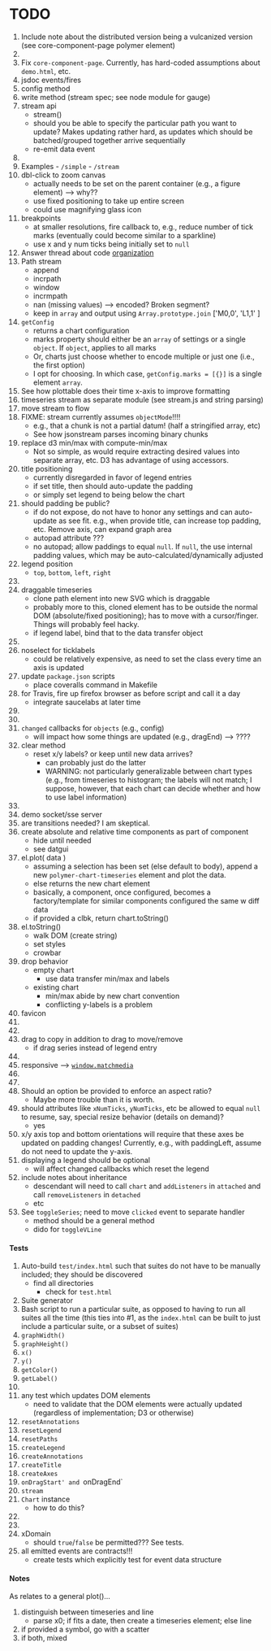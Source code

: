 TODO
====

1. 	Include note about the distributed version being a vulcanized version (see core-component-page polymer element)
2. 	
3. 	Fix `core-component-page`. Currently, has hard-coded assumptions about `demo.html`, etc.
4. 	jsdoc events/fires
5. 	config method
6. 	write method (stream spec; see node module for gauge)
7. 	stream api
	- 	stream()
	-	should you be able to specify the particular path you want to update? Makes updating rather hard, as updates which should be batched/grouped together arrive sequentially
	- 	re-emit data event
8. 	
9. 	Examples
		- 	`/simple`
		-	`/stream`
10. dbl-click to zoom canvas
	-	actually needs to be set on the parent container (e.g., a figure element) --> why??
	-	use fixed positioning to take up entire screen
	-	could use magnifying glass icon
11. breakpoints
	- 	at smaller resolutions, fire callback to, e.g., reduce number of tick marks (eventually could become similar to a sparkline)
	-	use x and y num ticks being initially set to `null`
12. Answer thread about code [organization](x-webdoc://ED43E348-979D-4AA7-89A7-9ED0353AFA37/#group_thread_5)
13. Path stream
	-	append
	-	incrpath
	- 	window
	-	incrmpath
	- 	nan (missing values) --> encoded? Broken segment?
	- 	keep in `array` and output using `Array.prototype.join` ['M0,0', 'L1,1' ]
14. `getConfig`
	-	returns a chart configuration
	- 	marks property should either be an `array` of settings or a single `object`. If `object`, applies to all marks
	- 	Or, charts just choose whether to encode multiple or just one (i.e., the first option)
	- 	I opt for choosing. In which case, `getConfig.marks = [{}]` is a single element `array`.
15. See how plottable does their time x-axis to improve formatting 
16. timeseries stream as separate module (see stream.js and string parsing)
17. move stream to flow
18. FIXME: stream currently assumes `objectMode`!!!!
	-	e.g., that a chunk is not a partial datum! (half a stringified array, etc)
	-	See how jsonstream parses incoming binary chunks
19. replace d3 min/max with compute-min/max
	- 	Not so simple, as would require extracting desired values into separate array, etc. D3 has advantage of using accessors.
20. title positioning
	- 	currently disregarded in favor of legend entries
	- 	if set title, then should auto-update the padding
	- 	or simply set legend to being below the chart
21. should padding be public?
	- 	if do not expose, do not have to honor any settings and can auto-update as see fit. e.g., when provide title, can increase top padding, etc. Remove axis, can expand graph area
	-	autopad attribute ???
	-	no autopad; allow paddings to equal `null`. If `null`, the use internal padding values, which may be auto-calculated/dynamically adjusted
22. legend position
	-	`top`, `bottom`, `left`, `right`
23. 
24. draggable timeseries
	-	clone path element into new SVG which is draggable
	- 	probably more to this, cloned element has to be outside the normal DOM (absolute/fixed positioning); has to move with a cursor/finger. Things will probably feel hacky.
	-	if legend label, bind that to the data transfer object
25. 
26. noselect for ticklabels
	-	could be relatively expensive, as need to set the class every time an axis is updated
27. update `package.json` scripts
	- 	place coveralls command in Makefile
28. for Travis, fire up firefox browser as before script and call it a day
	- 	integrate saucelabs at later time
29. 
30. 
31. `changed` callbacks for `objects` (e.g., config)
	-	will impact how some things are updated (e.g., dragEnd) --> ????
32. clear method
	-	reset x/y labels? or keep until new data arrives?
		*	can probably just do the latter
		*	WARNING: not particularly generalizable between chart types (e.g., from timeseries to histogram; the labels will not match; I suppose, however, that each chart can decide whether and how to use label information)
33. 
34. demo socket/sse server
35. are transitions needed? I am skeptical.
36. create absolute and relative time components as part of component
	-	hide until needed
	- 	see datgui
37. el.plot( data )
	-	assuming a selection has been set (else default to body), append a new `polymer-chart-timeseries` element and plot the data.
	-	else returns the new chart element
	- 	basically, a component, once configured, becomes a factory/template for similar components configured the same w diff data
	-	if provided a clbk, return chart.toString()
38. el.toString()
	-	walk DOM (create string)
	-	set styles
	-	crowbar
39. drop behavior
	- 	empty chart
		-	use data transfer min/max and labels
	-	existing chart
		-	min/max abide by new chart convention
		-	conflicting y-labels is a problem
40. favicon
41. 
42. 
43. drag to copy in addition to drag to move/remove
	-	if drag series instead of legend entry
44. 
45. responsive --> [`window.matchmedia`](https://developer.mozilla.org/en-US/docs/Web/API/Window.matchMedia)
46. 
47. 
48. Should an option be provided to enforce an aspect ratio?
	-	Maybe more trouble than it is worth.
49. should attributes like `xNumTicks`, `yNumTicks`, etc be allowed to equal `null` to resume, say, special resize behavior (details on demand)?
	- 	yes
50. x/y axis top and bottom orientations will require that these axes be updated on padding changes! Currently, e.g., with paddingLeft, assume do not need to update the y-axis.
51. displaying a legend should be optional
	-	will affect changed callbacks which reset the legend
52. include notes about inheritance
	- 	descendant will need to call `chart` and `addListeners` in `attached` and call `removeListeners` in `detached`
	-	etc
53. See `toggleSeries`; need to move `clicked` event to separate handler
	- 	method should be a general method
	-	dido for `toggleVLine`


#### Tests

1. 	Auto-build `test/index.html` such that suites do not have to be manually included; they should be discovered
	- 	find all directories
		-	check for `test.html`
2. 	Suite generator
3. 	Bash script to run a particular suite, as opposed to having to run all suites all the time (this ties into #1, as the `index.html` can be built to just include a particular suite, or a subset of suites)
4. 	`graphWidth()`
5. 	`graphHeight()`
6. 	`x()`
7. 	`y()`
8. 	`getColor()`
9. 	`getLabel()`
10. 
11. any test which updates DOM elements
	-	need to validate that the DOM elements were actually updated (regardless of implementation; D3 or otherwise)
12. `resetAnnotations`
13. `resetLegend`
14. `resetPaths`
15. `createLegend`
16. `createAnnotations`
17. `createTitle`
18. `createAxes`
19. `onDragStart' and `onDragEnd`
20. `stream`
21. `Chart` instance
	- 	how to do this?
22. 
23. 
24. xDomain
	-	should `true`/`false` be permitted??? See tests.
25. all emitted events are contracts!!!
	-	create tests which explicitly test for event data structure


#### Notes

As relates to a general plot()...

1. 	distinguish between timeseries and line
	-	parse x0; if fits a date, then create a timeseries element; else line
2. 	if provided a symbol, go with a scatter
3. 	if both, mixed
